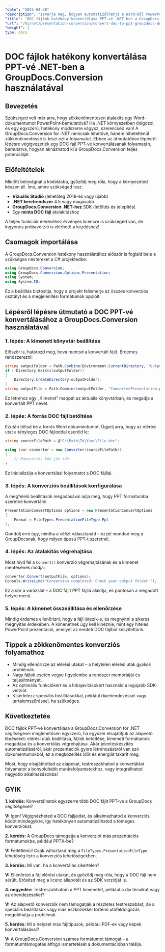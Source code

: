 ```yaml
---
"date": "2025-04-30"
"description": "Ismerje meg, hogyan automatizálhatja a Word-ből PowerPointba konvertálásokat a GroupDocs.Conversion for .NET segítségével. Egyszerűsítse dokumentum-munkafolyamatait ezzel a részletes útmutatóval."
"title": "DOC fájlok hatékony konvertálása PPT-vé .NET-ben a GroupDocs.Conversion használatával – Átfogó útmutató"
"url": "/hu/net/presentation-conversion/convert-doc-to-ppt-groupdocs-dotnet/"
"weight": 1
type: docs
---
```

# DOC fájlok hatékony konvertálása PPT-vé .NET-ben a GroupDocs.Conversion használatával

## Bevezetés

Szükséged volt már arra, hogy zökkenőmentesen átalakíts egy Word-dokumentumot PowerPoint-bemutatóvá? Ha .NET környezetben dolgozol, és egy egyszerű, hatékony módszerre vágysz, szerencséd van! A GroupDocs.Conversion for .NET nemcsak lehetővé, hanem hihetetlenül zökkenőmentessé is teszi ezt a folyamatot. Ebben az útmutatóban lépésről lépésre végigvezetlek egy DOC fájl PPT-vé konvertálásának folyamatán, bemutatva, hogyan aknázhatod ki a GroupDocs.Conversion teljes potenciálját.


## Előfeltételek

Mielőtt belevágnál a kódolásba, győződj meg róla, hogy a környezeted készen áll. Íme, amire szükséged lesz:

- **Vizuális Stúdió** (lehetőleg 2019-es vagy újabb)
- **.NET keretrendszer** 4.5 vagy magasabb
- **GroupDocs.Conversion .NET-hez** SDK (letöltés és telepítés)
- Egy **minta DOC fájl** átalakításhoz

A teljes funkciók eléréséhez érvényes licencre is szükséged van, de ingyenes próbaverzió is elérhető a kezdéshez!


## Csomagok importálása

A GroupDocs.Conversion hatékony használatához először is foglald bele a szükséges névtereket a C# projektedbe:

```csharp
using GroupDocs.Conversion;
using GroupDocs.Conversion.Options.Presentation;
using System;
using System.IO;
```

Ez a beállítás biztosítja, hogy a projekt felismerje az összes konverziós osztályt és a megjelenítési formátumok opcióit.


## Lépésről lépésre útmutató a DOC PPT-vé konvertálásához a GroupDocs.Conversion használatával

### 1. lépés: A kimeneti könyvtár beállítása

Először is, határozd meg, hová mentsd a konvertált fájlt. Érdemes rendszerezni:

```csharp
string outputFolder = Path.Combine(Environment.CurrentDirectory, "Output");
if (!Directory.Exists(outputFolder))
{
    Directory.CreateDirectory(outputFolder);
}
string outputFile = Path.Combine(outputFolder, "ConvertedPresentation.ppt");
```

Ez létrehoz egy „Kimenet” mappát az aktuális könyvtárban, és megadja a konvertált PPT nevét.


### 2. lépés: A forrás DOC fájl betöltése

Ezután töltsd be a forrás Word dokumentumot. Ügyelj arra, hogy az elérési utat a tényleges DOC fájloddal cseréld le:

```csharp
string sourceFilePath = @"C:\Path\To\Your\File.doc";

using (var converter = new Converter(sourceFilePath))
{
    // Konverziós kód jön ide
}
```

Ez inicializálja a konvertálási folyamatot a DOC fájllal.


### 3. lépés: A konverziós beállítások konfigurálása

A megfelelő beállítások megadásával adja meg, hogy PPT formátumba szeretné konvertálni:

```csharp
PresentationConvertOptions options = new PresentationConvertOptions
{
    Format = FileTypes.PresentationFileType.Ppt
};
```

Gondolj erre úgy, mintha a célízt választanád – ezzel mondod meg a GroupDocsnak, hogy milyen típusú PPT-t szeretnél.


### 4. lépés: Az átalakítás végrehajtása

Most hívd fel a `Convert()` konverzió végrehajtásának és a kimenet mentésének módja:

```csharp
converter.Convert(outputFile, options);
Console.WriteLine("Conversion completed! Check your output folder.");
```

Ez a sor a varázslat – a DOC fájlt PPT fájllá alakítja, és pontosan a megadott helyre menti.


### 5. lépés: A kimenet összeállítása és ellenőrzése

Mindig érdemes ellenőrizni, hogy a fájl létezik-e, és megnyitni a sikeres megnyitás érdekében. A kimenetnek úgy kell kinéznie, mint egy hiteles PowerPoint prezentáció, amelyet az eredeti DOC fájlból készítettünk.


## Tippek a zökkenőmentes konverziós folyamathoz

- Mindig ellenőrizze az elérési utakat – a helytelen elérési utak gyakori problémák.
- Nagy fájlok esetén vegye figyelembe a rendszer memóriáját és teljesítményét.
- Az optimális funkciókért és a hibajavításokért használd a legújabb SDK-verziót.
- Kísérletezz speciális beállításokkal, például diaelrendezéssel vagy tartalomszűréssel, ha szükséges.


## Következtetés

DOC fájlok PPT-vé konvertálása a GroupDocs.Conversion for .NET segítségével meglehetősen egyszerű, ha egyszer elsajátítjuk az alapvető lépéseket: elérési utak beállítása, fájlok betöltése, kimeneti formátumok megadása és a konvertálás végrehajtása. Akár jelentéskészítés automatizálásáról, akár prezentációk gyors létrehozásáról van szó dokumentumokból, ez a megközelítés időt és energiát takarít meg.

Most, hogy elsajátítottad az alapokat, testreszabhatod a konvertálási folyamatot a bonyolultabb munkafolyamatokhoz, vagy integrálhatod nagyobb alkalmazásokba!


## GYIK

**1. kérdés:** Konvertálhatok egyszerre több DOC fájlt PPT-vé a GroupDocs segítségével?  

**V:** Igen! Végignézheted a DOC fájljaidat, és alkalmazhatod a konverziós kódot mindegyikre, így hatékonyan automatizálhatod a tömeges konverziókat.

**2. kérdés:** A GroupDocs támogatja a konverziót más prezentációs formátumokba, például PPTX-be?  

**V:** Feltétlenül! Csak változtasd meg a `FileTypes.PresentationFileType` lehetőség `Pptx` a konverziós lehetőségekben.

**3. kérdés:** Mi van, ha a konvertálás sikertelen?  

**V:** Ellenőrizd a fájlelérési utakat, és győződj meg róla, hogy a DOC fájl nem sérült. Erősítsd meg a licenc állapotát és az SDK verzióját is.

**4. negyedév:** Testreszabhatom a PPT kimenetet, például a dia témákat vagy az elrendezéseket?  

**V:** Az alapvető konverziók nem támogatják a részletes testreszabást, de a speciális beállítások vagy más eszközökkel történő utófeldolgozás megoldhatja a problémát.

**5. kérdés:** Mi a helyzet más fájltípusok, például PDF-ek vagy képek konvertálásával?  

**V:** A GroupDocs.Conversion számos formátumot támogat – a formátumtámogatás átfogó ismertetését a dokumentációban találja.